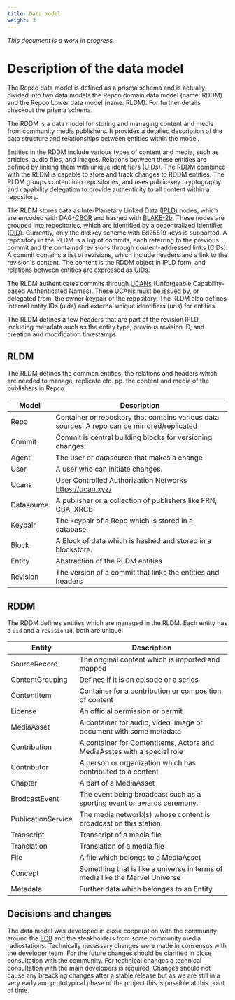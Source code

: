 ```yaml
---
title: Data model
weight: 3
---
```

_This document is a work in progress._

# Description of the data model

The Repco data model is defined as a prisma schema and is actually divided into two data models the Repco domain data model (name: RDDM) and the Repco Lower data model (name: RLDM). For further details checkout the prisma schema.

The RDDM is a data model for storing and managing content and media from community media publishers. It provides a detailed description of the data structure and relationships between entities within the model.

Entities in the RDDM include various types of content and media, such as articles, audio files, and images. Relations between these entities are defined by linking them with unique identifiers (UIDs). The RDDM combined with the RLDM is capable to store and track changes to RDDM entities. The RLDM groups content into repositories, and uses public-key cryptography and capability delegation to provide authenticity to all content within a repository.

The RLDM stores data as InterPlanetary Linked Data ([IPLD](#)) nodes, which are encoded with DAG-[CBOR](https://ipld.io/docs/codecs/known/dag-cbor/) and hashed with [BLAKE-2b](https://www.blake2.net/). These nodes are grouped into repositories, which are identified by a decentralized identifier ([DID](https://decentralized-id.com/web-standards/w3c/wg/did/decentralized-identifier/)). Currently, only the did:key scheme with Ed25519 keys is supported. A repository in the RLDM is a log of commits, each referring to the previous commit and the contained revisions through content-addressed links (CIDs). A commit contains a list of revisions, which include headers and a link to the revision's content. The content is the RDDM object in IPLD form, and relations between entities are expressed as UIDs.

The RLDM authenticates commits through [UCANs](https://ucan.xyz/) (Unforgeable Capability-based Authenticated Names). These UCANs must be issued by, or delegated from, the owner keypair of the repository. The RLDM also defines internal entity IDs (uids) and external unique identifiers (uris) for entities.

The RLDM defines a few headers that are part of the revision IPLD, including metadata such as the entity type, previous revision ID, and creation and modification timestamps.

## RLDM

The RLDM defines the common entities, the relations and headers which are needed to manage, replicate etc. pp. the content and media of the publishers in Repco.

| Model      | Description                                                                                   |
| ---------- | --------------------------------------------------------------------------------------------- |
| Repo       | Container or repository that contains various data sources. A repo can be mirrored/replicated |
| Commit     | Commit is central building blocks for versioning changes.                                     |
| Agent      | The user or datasource that makes a change                                                    |
| User       | A user who can initiate changes.                                                              |
| Ucans      | User Controlled Authorization Networks <https://ucan.xyz/>                                    |
| Datasource | A publisher or a collection of publishers like FRN, CBA, XRCB                                 |
| Keypair    | The keypair of a Repo which is stored in a database.                                          |
| Block      | A Block of data which is hashed and stored in a blockstore.                                   |
| Entity     | Abstraction of the RLDM entities                                                              |
| Revision   | The version of a commit that links the entities and headers                                   |

## RDDM

The RDDM defines entities which are managed in the RLDM.
Each entity has a `uid` and a `revisionId`, both are unique.

| Entity             | Description                                                                  |
| ------------------ | ---------------------------------------------------------------------------- |
| SourceRecord       | The original content which is imported and mapped                            |
| ContentGrouping    | Defines if it is an episode or a series                                      |
| ContentItem        | Container for a contribution or composition of content                       |
| License            | An official permission or permit                                             |
| MediaAsset         | A container for audio, video, image or document with some metadata           |
| Contribution       | A container for ContentItems, Actors and MediaAsstes with a special role     |
| Contributor        | A person or organization which has contributed to a content                  |
| Chapter            | A part of a MediaAsset                                                       |
| BrodcastEvent      | The event being broadcast such as a sporting event or awards ceremony.       |
| PublicationService | The media network(s) whose content is broadcast on this station.              |
| Transcript         | Transcript of a media file                                                   |
| Translation        | Translation of a media file                                                  |
| File               | A file which belongs to a MediaAsset                                         |
| Concept            | Something that is like a universe in terms of media like the Marvel Universe |
| Metadata           | Further data which belonges to an Entity                                     |

## Decisions and changes

The data model was developed in close cooperation with the community around the [ECB](https://cba.fro.at/building-a-european-cultural-backbone) and the steakholders from some community media radiostations. Technically necessary changes were made in consensus with the developer team. For the future changes should be clarified in close consultation with the community. For technical changes a technical consultation with the main developers is required. Changes should not cause any breacking changes after a stable release but as we are still in a very early and prototypical phase of the project this is possible at this point of time.

